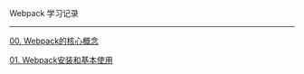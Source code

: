 Webpack 学习记录

---

[00. Webpack的核心概念](https://github.com/VxRain/LearningWebpack/tree/master/00.%20Webpack%E7%9A%84%E6%A0%B8%E5%BF%83%E6%A6%82%E5%BF%B5)

[01. Webpack安装和基本使用](https://github.com/VxRain/LearningWebpack/tree/master/01.%20Webpack%E5%AE%89%E8%A3%85%E5%92%8C%E5%9F%BA%E6%9C%AC%E4%BD%BF%E7%94%A8)